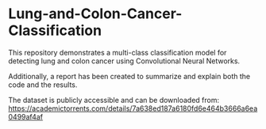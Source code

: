# Lung-and-Colon-Cancer-Classification
This repository demonstrates a multi-class classification model for detecting lung and colon cancer using Convolutional Neural Networks.

Additionally, a report has been created to summarize and explain both the code and the results.

The dataset is publicly accessible and can be downloaded from:
https://academictorrents.com/details/7a638ed187a6180fd6e464b3666a6ea0499af4af
